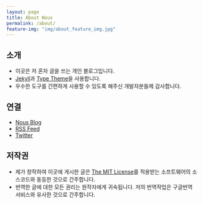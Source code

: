 ```yaml
---
layout: page
title: About Nous
permalink: /about/
feature-img: "img/about_feature_img.jpg"
---
```

## 소개

- 이곳은 저 혼자 글을 쓰는 개인 블로그입니다.
- [Jekyll][Jekyll]과 [Type Theme][Type]을 사용합니다.
- 우수한 도구를 간편하게 사용할 수 있도록 해주신 개발자분들께 감사합니다.

## 연결

- [Nous Blog][Nous]
- [RSS Feed][Rss]
- [Twitter][Twitter]

## 저작권

- 제가 창작하여 이곳에 게시한 글은 [The MIT License][MIT]를 적용받는 소프트웨어의 소스코드와 동등한 것으로 간주합니다.
- 번역한 글에 대한 모든 권리는 원작자에게 귀속됩니다. 저의 번역작업은 구글번역 서비스와 유사한 것으로 간주합니다.

[Nous]: http://nous.github.io
[Profile]: https://github.com/nous
[Twitter]: https://twitter.com/yeunchul_kim
[Rss]: http://nous.github.io/feed.xml
[Jekyll]: http://jekyllrb.com
[Type]: https://github.com/rohanchandra/type-theme
[MIT]: https://en.wikipedia.org/wiki/MIT_License